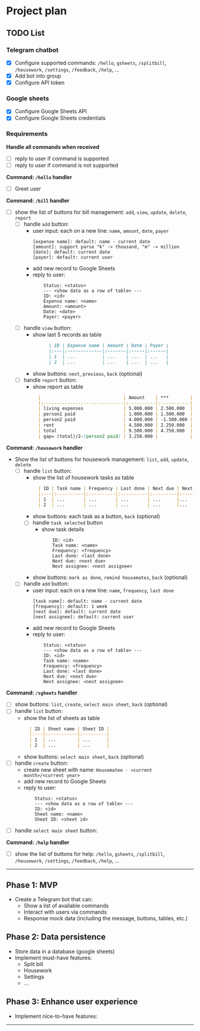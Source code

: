 # Project plan

## TODO List

### Telegram chatbot

- [x] Configure supported
  commands: `/hello`, `gsheets`, `/splitbill`, `/housework`, `/settings`, `/feedback`, `/help`, ...
- [x] Add bot into group
- [x] Configure API token

### Google sheets

- [x] Configure Google Sheets API
- [x] Configure Google Sheets credentials

### Requirements

**Handle all commands when received**

- [ ] reply to user if command is supported
- [ ] reply to user if command is not supported

**Command: `/hello` handler**

- [ ] Greet user

**Command: `/bill` handler**

- [ ] show the list of buttons for bill management: `add`, `view`, `update`, `delete`, `report`
    - [ ] handle `add` button:
        - user input: each on a new line: `name`, `amount`, `date`, `payer`
          ```
          [expense name]: default: name - current date
          [amount]: support parse "k" -> thousand, "m" -> million
          [date]: default: current date
          [payer]: default: current user
          ```
        - add new record to Google Sheets
        - reply to user:
            ```
                Status: <status>
                --- <show data as a row of table> ---
                ID: <id> 
                Expense name: <name>
                Amount: <amount>
                Date: <date>
                Payer: <payer>
            ```
    - [ ] handle `view` button:
        - show last 5 records as table
          ```markdown
                | ID | Expense name | Amount | Date | Payer |
                |:---|:-------------|:-------|:-----|:------|
                | 1  | ...          | ...    | ...  | ...   |
                | 2  | ...          | ...    | ...  | ...   |
            ```
        - show buttons: `next`, `previous`, `back` (optional)
    - [ ] handle `report` button:
        - show report as table
          ```markdown
            |                               | Amount    | ***        |
            |:------------------------------|:----------|:-----------|
            | living expenses               | 5.000.000 | 2.500.000  |
            | person1 paid                  | 1.000.000 | 1.500.000  |
            | person2 paid                  | 4.000.000 | -1.500.000 |
            | rent                          | 4.500.000 | 2.250.000  |
            | total                         | 9.500.000 | 4.750.000  |
            | gap= (total)/2-[person2 paid] | 3.250.000 |            |
          ``` 

**Command: `/housework` handler**

- Show the list of buttons for housework management: `list`, `add`, `update`, `delete`
    - [ ] handle `list` button:
        - show the list of housework tasks as table
          ```markdown
            | ID | Task name | Frequency | Last done | Next due | Next assignee |
            |:---|:----------|:----------|:----------|:---------|:--------------|
            | 1  | ...       | ...       | ...       | ...      |...            |
            | 2  | ...       | ...       | ...       | ...      |...            |
          ```
        - show buttons: each task as a button, `back` (optional)
        - [ ] handle `task selected` button
            - show task details
              ```
                  ID: <id> 
                  Task name: <name>
                  Frequency: <frequency>
                  Last done: <last done>
                  Next due: <next due>
                  Next assignee: <next assignee>
              ```
        - show buttons: `mark as done`, `remind housemates`, `back` (optional)
    - [ ] handle `add` button:
        - user input: each on a new line: `name`, `frequency`, `last done`
          ```
          [task name]: default: name - current date
          [frequency]: default: 1 week
          [next due]: default: current date
          [next assignee]: default: current user
          ```
        - add new record to Google Sheets
        - reply to user:
            ```
                Status: <status>
                --- <show data as a row of table> ---
                ID: <id> 
                Task name: <name>
                Frequency: <frequency>
                Last done: <last done>
                Next due: <next due>
                Next assignee: <next assignee>
            ```

**Command: `/sgheets` handler**

- [ ] show buttons: `list`, `create`, `select main sheet`, `back` (optional)
- [ ] handle `list` button:
    - show the list of sheets as table
      ```markdown
        | ID | Sheet name | Sheet ID |
        |:---|:-----------|:---------|
        | 1  | ...        | ...      |
        | 2  | ...        | ...      |
      ```
    - show buttons: `select main sheet`, `back` (optional)
- [ ] handle `create` button:
    - create new sheet with name: `Housematee - <current month>/<current year>`
    - add new record to Google Sheets
    - reply to user:
        ```
            Status: <status>
            --- <show data as a row of table> ---
            ID: <id> 
            Sheet name: <name>
            Sheet ID: <sheet id>
        ```
- [ ] handle `select main sheet` button:

**Command: `/help` handler**

- [ ] show the list of buttons for
  help: `/hello`, `gsheets`, `/splitbill`, `/housework`, `/settings`, `/feedback`, `/help`, ...

----------------

## Phase 1: MVP

- Create a Telegram bot that can:
    - Show a list of available commands
    - Interact with users via commands
    - Response mock data (including the message, buttons, tables, etc.)

## Phase 2: Data persistence

- Store data in a database (google sheets)
- Implement must-have features:
    - Split bill
    - Housework
    - Settings
    - ...

## Phase 3: Enhance user experience

- Implement nice-to-have features:

---
